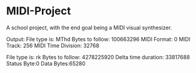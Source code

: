 # MIDI-Project
A school project, with the end goal being a MIDI visual synthesizer.

Output:
File type is: MThd
Bytes to follow: 100663296
MIDI Format: 0
MIDI Track: 256
MIDI Time Division: 32768

File type is: rk
Bytes to follow: 4278225920
Delta time duration: 33817688
Status Byte:0
Data Bytes:65280
